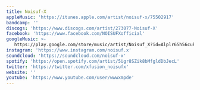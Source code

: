 ```yaml
---
title: Noisuf-X
appleMusic: 'https://itunes.apple.com/artist/noisuf-x/75502917'
bandcamp: ''
discogs: 'https://www.discogs.com/artist/273077-Noisuf-X'
facebook: 'https://www.facebook.com/NOISUFXofficial'
googleMusic: >-
   https://play.google.com/store/music/artist/Noisuf_X?id=Alplr65h56cukjizwfjoywlqqby
instagram: 'https://www.instagram.com/noisuf.x'
soundcloud: 'https://soundcloud.com/noisuf-x'
spotify: 'https://open.spotify.com/artist/5Ugr8SZik8bMfgldDbJecL'
twitter: 'https://twitter.com/xfusion_noisufx'
website: ''
youtube: 'https://www.youtube.com/user/wwwxmpde'
---
```


